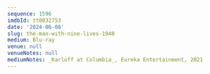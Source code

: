 ```yaml
---
sequence: 1596
imdbId: tt0032753
date: '2024-06-08'
slug: the-man-with-nine-lives-1940
medium: Blu-ray
venue: null
venueNotes: null
mediumNotes: _Karloff at Columbia_, Eureka Entertainment, 2021
---
```



